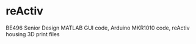 # reActiv
BE496 Senior Design
MATLAB GUI code, Arduino MKR1010 code, reActiv housing 3D print files
